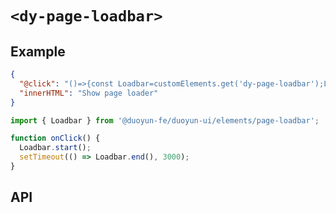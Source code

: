 # `<dy-page-loadbar>`

## Example

<gbp-example name="dy-button" src="https://esm.sh/duoyun-ui/elements/page-loadbar,https://esm.sh/duoyun-ui/elements/button">

```json
{
  "@click": "()=>{const Loadbar=customElements.get('dy-page-loadbar');Loadbar.start();setTimeout(()=>Loadbar.end(),3000);}",
  "innerHTML": "Show page loader"
}
```

</gbp-example>

```ts
import { Loadbar } from '@duoyun-fe/duoyun-ui/elements/page-loadbar';

function onClick() {
  Loadbar.start();
  setTimeout(() => Loadbar.end(), 3000);
}
```

## API

<gbp-api src="/src/elements/page-loadbar.ts"></gbp-api>
